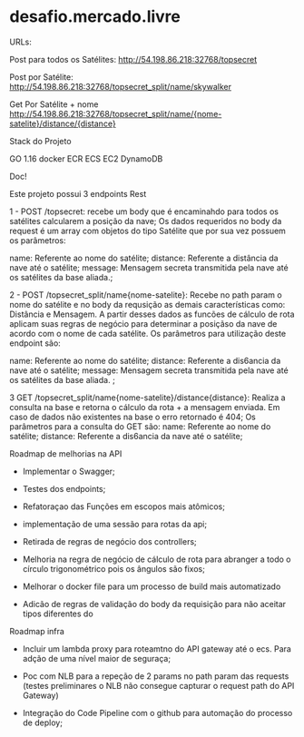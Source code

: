 # desafio.mercado.livre

URLs:

Post para todos os Satélites:
http://54.198.86.218:32768/topsecret

Post por Satélite:
http://54.198.86.218:32768/topsecret_split/name/skywalker

Get Por Satélite + nome
http://54.198.86.218:32768/topsecret_split/name/{nome-satelite}/distance/{distance}


Stack do Projeto

GO 1.16
docker
ECR
ECS
EC2
DynamoDB


Doc!

Este projeto possui 3 endpoints Rest

1 - POST /topsecret:
recebe um body que é encaminahdo para todos os satélites calcularem a posição da nave;
Os dados requeridos no body da request é um array com objetos do tipo Satélite que por sua vez possuem os parâmetros:

name: Referente ao nome do satélite;
distance: Referente a distância da nave até o satélite;
message: Mensagem secreta transmitida pela nave até os satélites da base aliada.;


2 - POST /topsecret_split/name{nome-satelite}:
Recebe no path param o nome do satélite e no body da requsição
as demais características como: Distância e Mensagem. A partir desses dados as funcões de cálculo de rota aplicam
suas regras de negócio para determinar a posiçãso da nave de acordo com o nome de cada satélite.
Os parâmetros para utilização deste endpoint são:

name: Referente ao nome do satélite;
distance: Referente a dis6ancia da nave até o satélite;
message: Mensagem secreta transmitida pela nave até os satélites da base aliada. ;



3 GET /topsecret_split/name{nome-satelite}/distance{distance}:
Realiza a consulta na base e retorna o cálculo da rota + a mensagem enviada. Em caso de dados não existentes na base o erro retornado é 404;
Os parâmetros para a consulta do GET são:
name: Referente ao nome do satélite;
distance: Referente a dis6ancia da nave até o satélite;




Roadmap de melhorias na API

 - Implementar o Swagger;

 - Testes dos endpoints;

 - Refatoraçao das Funções em escopos mais atômicos;

 - implementação de uma sessão para rotas da api;

- Retirada de regras de negócio dos controllers;

 - Melhoria na regra de negócio de cálculo de rota para abranger a todo o círculo trigonométrico pois os ângulos são fixos;

- Melhorar o docker file para um processo de build mais automatizado

- Adicão de regras de validação do body da requisição para não aceitar tipos diferentes do



Roadmap infra

- Incluir um lambda proxy para roteamtno do API gateway até o ecs. Para adção de uma nível maior de seguraça;

- Poc com NLB para a repeção de 2 params no path param das requests (testes preliminares o NLB não consegue capturar o request path do API Gateway)


- Integração do Code Pipeline com o github para automação do processo de deploy;


